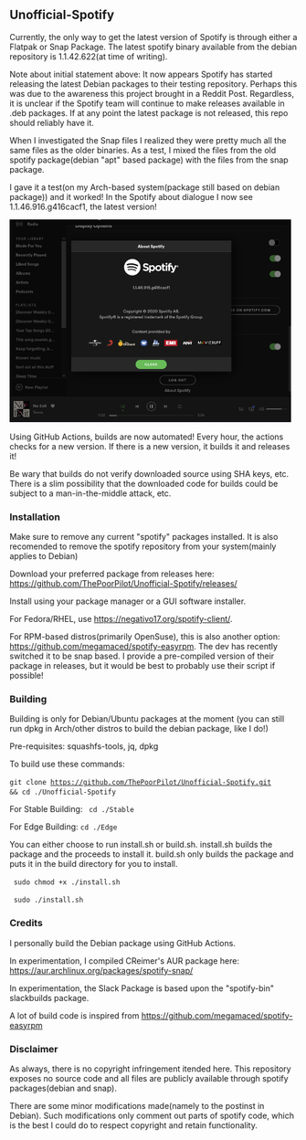## Unofficial-Spotify

Currently, the only way to get the latest version of Spotify is through either a Flatpak or Snap Package. The latest spotify binary available from the debian repository is 1.1.42.622(at time of writing).

Note about initial statement above: It now appears Spotify has started releasing the latest Debian packages to their testing repository. Perhaps this was due to the awareness this project brought in a Reddit Post. Regardless, it is unclear if the Spotify team will continue to make releases available in .deb packages. If at any point the latest package is not released, this repo should reliably have it.

When I investigated the Snap files I realized they were pretty much all the same files as the older binaries. As a test, I mixed the files from the old spotify package(debian "apt" based package) with the files from the snap package.

I gave it a test(on my Arch-based system(package still based on debian package)) and it worked!
In the Spotify about dialogue I now see 1.1.46.916.g416cacf1, the latest version!

![Screenshot](https://raw.githubusercontent.com/ThePoorPilot/Unofficial-Spotify/main/Screenshot.png)

Using GitHub Actions, builds are now automated!
Every hour, the actions checks for a new version. If there is a new version, it builds it and releases it!

Be wary that builds do not verify downloaded source using SHA keys, etc. There is a slim possibility that the downloaded code for builds could be subject to a man-in-the-middle attack, etc.

### Installation
Make sure to remove any current "spotify" packages installed. It is also recomended to remove the spotify repository from your system(mainly applies to Debian)

Download your preferred package from releases here: https://github.com/ThePoorPilot/Unofficial-Spotify/releases/

Install using your package manager or a GUI software installer.

For Fedora/RHEL, use https://negativo17.org/spotify-client/.

For RPM-based distros(primarily OpenSuse), this is also another option: https://github.com/megamaced/spotify-easyrpm. The dev has recently switched it to be snap based. I provide a pre-compiled version of their package in releases, but it would be best to probably use their script if possible!

### Building

Building is only for Debian/Ubuntu packages at the moment (you can still run dpkg in Arch/other distros to build the debian package, like I do!)

Pre-requisites: squashfs-tools, jq, dpkg

To build use these commands:

<code>git clone https://github.com/ThePoorPilot/Unofficial-Spotify.git && cd ./Unofficial-Spotify</code>

For Stable Building:
<code> cd ./Stable</code>

For Edge Building:
<code>cd ./Edge</code>

You can either choose to run install.sh or build.sh. install.sh builds the package and the proceeds to install it. build.sh only builds the package and puts it in the build directory for you to install.

<code> sudo chmod +x ./install.sh</code>

<code> sudo ./install.sh</code>

### Credits
I personally build the Debian package using GitHub Actions.

In experimentation, I compiled CReimer's AUR package here: https://aur.archlinux.org/packages/spotify-snap/

In experimentation, the Slack Package is based upon the "spotify-bin" slackbuilds package.

A lot of build code is inspired from https://github.com/megamaced/spotify-easyrpm

### Disclaimer
As always, there is no copyright infringement itended here. This repository exposes no source code and all files are publicly available through spotify packages(debian and snap).

There are some minor modifications made(namely to the postinst in Debian). Such modifications only comment out parts of spotify code, which is the best I could do to respect copyright and retain functionality.
